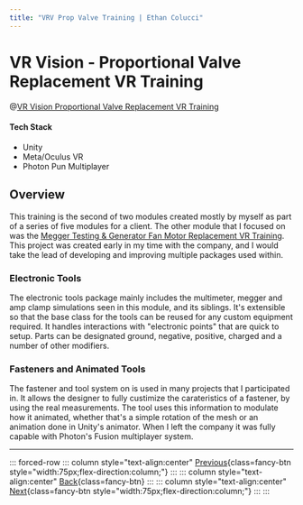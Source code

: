 ```yaml
---
title: "VRV Prop Valve Training | Ethan Colucci"
---
```


# VR Vision - Proportional Valve Replacement VR Training

@[VR Vision Proportional Valve Replacement VR Training](https://www.youtube.com/watch?v=u78ikhtwD4I)

#### Tech Stack
- Unity
- Meta/Oculus VR
- Photon Pun Multiplayer

## Overview

This training is the second of two modules created mostly by myself as part of a series of five modules for a client. The other module that I focused on was the [Megger Testing & Generator Fan Motor Replacement VR Training](/projects/vr-vision/vr-vision-fan-motor-replacement.html). This project was created early in my time with the company, and I would take the lead of developing and improving multiple packages used within.

### Electronic Tools
The electronic tools package mainly includes the multimeter, megger and amp clamp simulations seen in this module, and its siblings. It's extensible so that the base class for the tools can be reused for any custom equipment required. It handles interactions with "electronic points" that are quick to setup. Parts can be designated ground, negative, positive, charged and a number of other modifiers. 

### Fasteners and Animated Tools
The fastener and tool system on is used in many projects that I participated in. It allows the designer to fully custimize the carateristics of a fastener, by using the real measurements. The tool uses this information to modulate how it animated, whether that's a simple rotation of the mesh or an animation done in Unity's animator. When I left the company it was fully capable with Photon's Fusion multiplayer system.

---

::: forced-row
::: column style="text-align:center"
[Previous](/projects/vr-vision/vr-vision-fan-motor-replacement.html){class=fancy-btn style="width:75px;flex-direction:column;"}
:::
::: column style="text-align:center"
[Back](/./#VR-Vision){class=fancy-btn}
:::
::: column style="text-align:center"
[Next](/projects/no-fuss-tutors/no-fuss-tutors-project.html){class=fancy-btn style="width:75px;flex-direction:column;"}
:::
:::